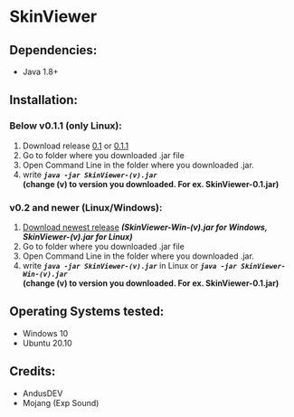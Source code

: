 # SkinViewer

## Dependencies:
- Java 1.8+

## Installation:

### Below v0.1.1 (only Linux):
1. Download release [0.1](https://github.com/AndusDEV/SkinViewer/releases/tag/v0.1) or [0.1.1](https://github.com/AndusDEV/SkinViewer/releases/tag/v0.1.1)
2. Go to folder where you downloaded .jar file
3. Open Command Line in the folder where you downloaded .jar.
4. write _**`java -jar SkinViewer-(v).jar`**_
</br>**(change (v) to version you downloaded. For ex. SkinViewer-0.1.jar)**

### v0.2 and newer (Linux/Windows):
1. [Download newest release](https://github.com/AndusDEV/SkinViewer/releases/newest) _**(SkinViewer-Win-(v).jar for Windows, SkinViewer-(v).jar for Linux)**_
2. Go to folder where you downloaded .jar file
3. Open Command Line in the folder where you downloaded .jar.
4. write _**`java -jar SkinViewer-(v).jar`**_ in Linux or _**`java -jar SkinViewer-Win-(v).jar`**_
</br>**(change (v) to version you downloaded. For ex. SkinViewer-0.1.jar)**

## Operating Systems tested:
 - Windows 10
 - Ubuntu 20.10

## Credits:

- AndusDEV
- Mojang (Exp Sound)
